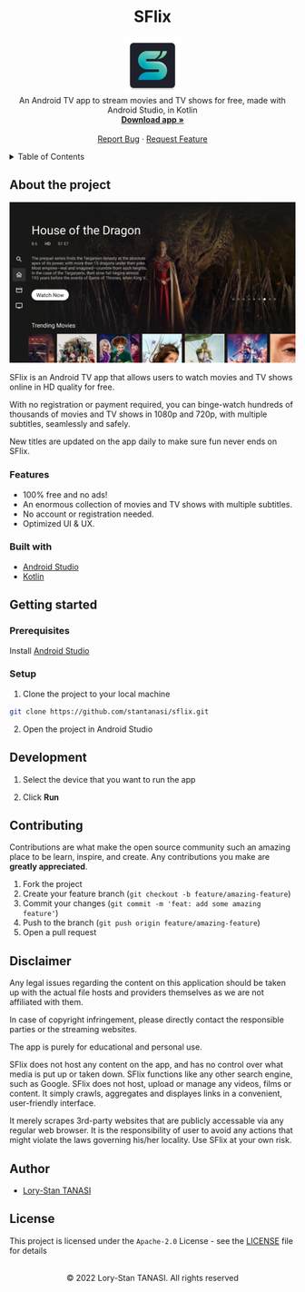 <h1 align="center">SFlix</h1>

<p align="center">
  <img src="./app/src/main/res/mipmap-xxxhdpi/ic_launcher.png" height="100px" />
  <br />
  An Android TV app to stream movies and TV shows for free, made with Android Studio, in Kotlin
  <br />
  <a href="https://github.com/stantanasi/sflix/releases">
    <strong>Download app »</strong>
  </a>
  <br />
  <br />
  <a href="https://github.com/stantanasi/sflix/issues">Report Bug</a>
  ·
  <a href="https://github.com/stantanasi/sflix/issues">Request Feature</a>
</p>

<details>
  <summary>Table of Contents</summary>

  - [About the project](#about-the-project)
    - [Features](#features)
    - [Built with](#built-with)
  - [Getting started](#getting-started)
    - [Prerequisites](#prerequisites)
    - [Setup](#setup)
  - [Development](#development)
  - [Contributing](#contributing)
  - [Disclaimer](#disclaimer)
  - [Author](#author)
  - [License](#license)
</details>

## About the project

<p align="center">
  <img src="./.github/docs/screenshot.png" alt="SFlix Preview">
</p>

SFlix is an Android TV app that allows users to watch movies and TV shows online in HD quality for free.

With no registration or payment required, you can binge-watch hundreds of thousands of movies and TV shows in 1080p and 720p, with multiple subtitles, seamlessly and safely. 

New titles are updated on the app daily to make sure fun never ends on SFlix.

### Features

- 100% free and no ads!
- An enormous collection of movies and TV shows with multiple subtitles.
- No account or registration needed.
- Optimized UI & UX.

### Built with

- [Android Studio](https://developer.android.com/studio)
- [Kotlin](https://kotlinlang.org/)


## Getting started

### Prerequisites

Install [Android Studio](https://developer.android.com/studio)

### Setup

1. Clone the project to your local machine

```bash
git clone https://github.com/stantanasi/sflix.git
```

2. Open the project in Android Studio

## Development

1. Select the device that you want to run the app

2. Click **Run**

## Contributing

Contributions are what make the open source community such an amazing place to be learn, inspire, and create. Any contributions you make are **greatly appreciated**.

1. Fork the project
2. Create your feature branch (`git checkout -b feature/amazing-feature`)
3. Commit your changes (`git commit -m 'feat: add some amazing feature'`)
4. Push to the branch (`git push origin feature/amazing-feature`)
5. Open a pull request

## Disclaimer

Any legal issues regarding the content on this application should be taken up with the actual file hosts and providers themselves as we are not affiliated with them.

In case of copyright infringement, please directly contact the responsible parties or the streaming websites.

The app is purely for educational and personal use.

SFlix does not host any content on the app, and has no control over what media is put up or taken down. SFlix functions like any other search engine, such as Google. SFlix does not host, upload or manage any videos, films or content. It simply crawls, aggregates and displayes links in a convenient, user-friendly interface.

It merely scrapes 3rd-party websites that are publicly accessable via any regular web browser. It is the responsibility of user to avoid any actions that might violate the laws governing his/her locality. Use SFlix at your own risk.

## Author

- [Lory-Stan TANASI](https://github.com/stantanasi)

## License

This project is licensed under the `Apache-2.0` License - see the [LICENSE](LICENSE) file for details

<p align="center">
  <br />
  © 2022 Lory-Stan TANASI. All rights reserved
</p>